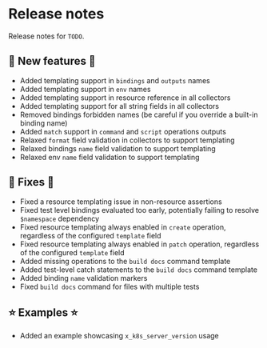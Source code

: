 # Release notes

Release notes for `TODO`.

<!--
## ‼️ Breaking changes ‼️

## ✨ UI changes ✨

## ⛵ Tutorials ⛵

## 📚 Docs 📚

## 🎸 Misc 🎸
-->

## 💫 New features 💫

- Added templating support in `bindings` and `outputs` names
- Added templating support in `env` names
- Added templating support in resource reference in all collectors
- Added templating support for all string fields in all collectors
- Removed bindings forbidden names (be careful if you override a built-in binding name)
- Added `match` support in `command` and `script` operations outputs
- Relaxed `format` field validation in collectors to support templating
- Relaxed bindings `name` field validation to support templating
- Relaxed env `name` field validation to support templating

## 🔧 Fixes 🔧

- Fixed a resource templating issue in non-resource assertions
- Fixed test level bindings evaluated too early, potentially failing to resolve `$namespace` dependency
- Fixed resource templating always enabled in `create` operation, regardless of the configured `template` field
- Fixed resource templating always enabled in `patch` operation, regardless of the configured `template` field
- Added missing operations to the `build docs` command template
- Added test-level catch statements to the `build docs` command template
- Added binding `name` validation markers
- Fixed `build docs` command for files with multiple tests

## ⭐ Examples ⭐

- Added an example showcasing `x_k8s_server_version` usage

